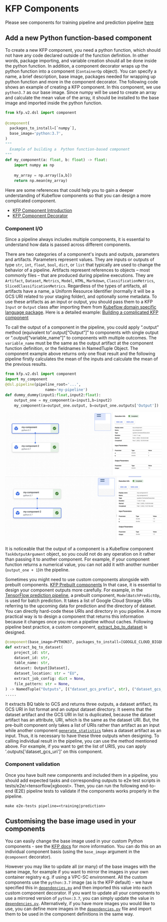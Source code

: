 # KFP Components

Please see components for training pipeline and prediction pipeline [here](../vertex-pipelines/README.md)

## Add a new Python function-based component

To create a new KFP component, you need a python function, which should not have any code declared outside of the function definition. 
In other words, package importing, and variable creation should all be done inside the python function. In addition, a component decorator wraps up the python function into a component (`ContainerOp` object).
You can specify a name, a brief description, base image, packages needed for wrapping up python function and more in the component decorator. 
The following code shows an example of creating a KFP component. In this component, we use `python3.7` as our base image. Since numpy will be used to create an array and calculate the mean value of the array, it should be installed to the base image and imported inside the python function.

```python
from kfp.v2.dsl import component

@component(
  packages_to_install=[`numpy`],
  base_image='python:3.7',
)
"""
  Example of building a  Python function-based component
"""
def my_component(a: float, b: float) -> float:
    import numpy as np

    my_array = np.array([a,b])
    return np.mean(my_array)
```

Here are some references that could help you to gain a deeper understanding of Kubeflow components so that you can design a more complicated component.
- [KFP Component Introduction](https://www.kubeflow.org/docs/components/pipelines/sdk-v2/python-function-components/#packages)
- [KFP Component Decorator](https://github.com/kubeflow/pipelines/blob/master/sdk/python/kfp/v2/components/component_decorator.py)

### Component I/O
Since a pipeline always includes multiple components, it is essential to understand how data is passed across different components.

There are two categories of a component's inputs and outputs, parameters and artifacts.
Parameters represent values. They are inputs or outputs of type `str`, `int`, `float`, `bool`, `dict`, or `list` that typically are used to change the behavior of a pipeline. 
Artifacts represent references to objects – most commonly files – that are produced during pipeline executions. They are `Artifact`, `Dataset`, `Metrics`, `Model`,
`HTML`, `Markdown`, `ClassificationMetrics`, `SlicedClassificationMetrics`. Regardless of the types of artifacts, all artifacts have a name, a Uniform Resource Identifier (normally it will be a GCS URI related to your staging folder), and optionally some metadata. 
To use these artifacts as an input or output, you should pass them to a KFP `Input` or `Output` class after importing them from [Kubeflow domain specific language package](https://kubeflow-pipelines.readthedocs.io/en/latest/source/kfp.dsl.html).
Here is a detailed example: [Building a complicated KFP component](https://www.kubeflow.org/docs/components/pipelines/sdk-v2/python-function-components/)

To call the output of a component in the pipeline, you could apply “.output” method (equivalent to“.output[“Output”]” to components with single output or “.output[“variable_name”]” to components with multiple outcomes. The `variable_name` must be the same as the output artifact at the component function definition, or the fieldnames in NamedTuple Object.
The component example above returns only one float result and the following pipeline firstly calculates the mean of the inputs and calculate the mean of the previous results.

```python
from kfp.v2.dsl import component
import my_component
@dsl.pipeline(pipeline_root='...',
                  name='my-pipeline')
def dummy_dummy(input1:float,input2:float):
    output_one = my_component(a=input1,b=input2)
    my_component(a=output_one.output, b=output_one.outputs['Output'])
```
![Pipeline_screenshot_1](../docs/images/example_component_1.png)
![Pipeline_screenshot_2](../docs/images/example_component_2.png)


It is noticeable that the output of a component is a Kubeflow component `TaskOutputArgument` object, so you could not do any operation on it rather than passing it to another component. 
For example, if your component function returns a numerical value, you can not add it with another number (`output_one + 1`)in the pipeline. 

Sometimes you might need to use custom components alongside with prebuilt components. [KFP Prebuilt components](https://google-cloud-pipeline-components.readthedocs.io/en/google-cloud-pipeline-components-0.2.1/google_cloud_pipeline_components.aiplatform.html#google_cloud_pipeline_components.aiplatform.ModelBatchPredictOp)
In that case, it is essential to design your component outputs more carefully. For example, in the [TensorFlow prediction pipeline](../vertex-pipelines/tensorflow/prediction/pipeline.py), a prebuilt component, `ModelBatchPredictOp`, is used for batch prediction.
It takes a list of Google Cloud Storage URIs referring to the upcoming data for prediction and the directory of dataset. You can directly hard-code these URIs and directory in you pipeline. A more practical way is to design a component that returns this information because it changes once you rerun a pipeline without caches. 
Following pipeline best practice, a custom component, [extract_bq_to_dataset](src/bigquery/extract_dataset.py) is designed. 

```python
@component(base_image=PYTHON37, packages_to_install=[GOOGLE_CLOUD_BIGQUERY])
def extract_bq_to_dataset(
    project_id: str,
    dataset_id: str,
    table_name: str,
    dataset: Output[Dataset],
    dataset_location: str = "EU",
    extract_job_config: dict = None,
    file_pattern: str = None,
) -> NamedTuple("Outputs", [("dataset_gcs_prefix", str), ("dataset_gcs_uri", list)]):
.....
```
It extracts BQ table to GCS and returns three outputs, a dataset artifact, its GCS URI in list format and an output dataset directory. 
It seems that the dataset artifact and the GCS URI in list is duplicated, because the dataset artifact has an attribute, URI, which is the same as the dataset URI. But, the pre-built component only takes a list of URIs rather than artifact as an input while another component [`generate_statistics`](src/tfdv/generate_statistics.py) takes a dataset artifact as an input.
Thus, it is necessary to have these three outputs when designing. To calling individual result in the pipeline, you can use the method mentioned above. For example, if you want to get the list of URIS,
you can apply '.outputs['dataset_gcs_uri']' on this component.

### Component validation
Once you have built new components and included them in a pipeline, you should add expected tasks and corresponding outputs to e2e test scripts in tests/e2e/<tensorflow|xgboost>. 
Then, you can run the following end-to-end (E2E) pipeline tests to validate if the components works properly in the pipeline.
```
make e2e-tests pipeline=<training|prediction>
```

## Customising the base image used in your components

You can easily change the base image used in your custom Python components - see the [KFP docs](https://www.kubeflow.org/docs/components/pipelines/sdk/v2/python-function-components/#selecting-or-building-a-container-image) for more information. You can do this on an individual component basis (using the `base_image` argument in the `@component` decorator).

However you may like to update all (or many) of the base images with the same image, for example if you want to mirror the images in your own container registry e.g. if using a VPC-SC environment. All the custom components use the `python:3.7` image (as is the KFP default) - we have specified this in [`dependencies.py`](src/dependencies.py) and then imported this value into each custom component decorator. If you want to update all your components to use a mirrored version of `python:3.7`, you can simply update the value in [`dependencies.py`](src/dependencies.py). Alternatively, if you have more images you would like to use, you can define more images in the [`dependencies.py`](src/dependencies.py) file and import them to be used in the component definitions in the same way.
